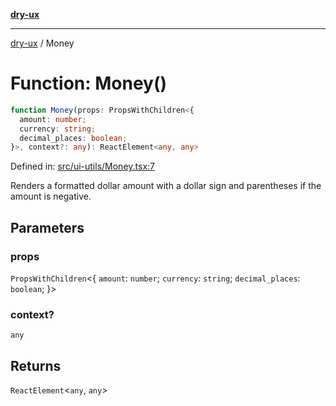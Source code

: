 [**dry-ux**](../README.md)

***

[dry-ux](../README.md) / Money

# Function: Money()

```ts
function Money(props: PropsWithChildren<{
  amount: number;
  currency: string;
  decimal_places: boolean;
}>, context?: any): ReactElement<any, any>
```

Defined in: [src/ui-utils/Money.tsx:7](https://github.com/navedr/dry-ux/blob/709faf84d0a46bbe07884742afd585685ac19a7a/src/ui-utils/Money.tsx#L7)

Renders a formatted dollar amount with a dollar sign and parentheses if the amount is negative.

## Parameters

### props

`PropsWithChildren`\<\{
  `amount`: `number`;
  `currency`: `string`;
  `decimal_places`: `boolean`;
 \}\>

### context?

`any`

## Returns

`ReactElement`\<`any`, `any`\>
